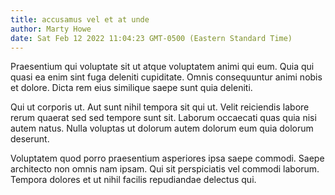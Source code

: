 ```yaml
---
title: accusamus vel et at unde
author: Marty Howe
date: Sat Feb 12 2022 11:04:23 GMT-0500 (Eastern Standard Time)
---
```

Praesentium qui voluptate sit ut atque voluptatem animi qui eum. Quia qui quasi ea enim sint fuga deleniti cupiditate. Omnis consequuntur animi nobis et dolore. Dicta rem eius similique saepe sunt quia deleniti.

 Qui ut corporis ut. Aut sunt nihil tempora sit qui ut. Velit reiciendis labore rerum quaerat sed sed tempore sunt sit. Laborum occaecati quas quia nisi autem natus. Nulla voluptas ut dolorum autem dolorum eum quia dolorum deserunt.

 Voluptatem quod porro praesentium asperiores ipsa saepe commodi. Saepe architecto non omnis nam ipsam. Qui sit perspiciatis vel commodi laborum. Tempora dolores et ut nihil facilis repudiandae delectus qui.